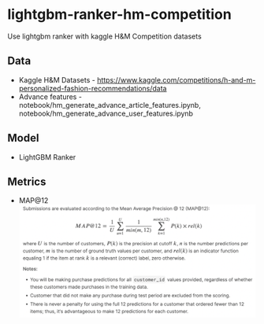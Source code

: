 # lightgbm-ranker-hm-competition
Use lightgbm ranker with kaggle H&amp;M Competition datasets

## Data
* Kaggle H&amp;M Datasets - https://www.kaggle.com/competitions/h-and-m-personalized-fashion-recommendations/data
* Advance features - notebook/hm_generate_advance_article_features.ipynb, notebook/hm_generate_advance_user_features.ipynb

## Model
* LightGBM Ranker

## Metrics
* MAP@12
![alt text](https://github.com/jasonlin0189impv/lightgbm-ranker-hm-competition/blob/main/MAP%4012.png)
